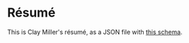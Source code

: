 Résumé
======

This is Clay Miller's résumé, as a JSON file with [this schema](https://jsonresume.org).
